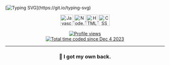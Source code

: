 [![Typing
SVG](https://readme-typing-svg.herokuapp.com?color=ba60ff&lines=Welcome+to+my+profile.)](https://git.io/typing-svg)

<p align="center">
    <a href="https://wakatime.com/@kroksj" target="_blank" />
</p>

<div style="display: inline_block" align="center">
    <img align="center" alt="Javascript" height="35" width="40"
        src="https://cdn.jsdelivr.net/gh/devicons/devicon/icons/javascript/javascript-plain.svg">
    <img align="center" alt="Node.js" height="35" width="35"
        src="https://cdn.iconscout.com/icon/free/png-256/node-js-1174925.png">
    <img align="center" alt="HTML5" height="35" width="35"
        src="https://cdn.jsdelivr.net/gh/devicons/devicon/icons/html5/html5-original.svg" />
    <img align="center" alt="CSS" height="35" width="35"
        src="https://cdn.jsdelivr.net/gh/devicons/devicon/icons/css3/css3-original.svg" />
</div>

<br>

<div align="center">
    <img src="https://komarev.com/ghpvc/?username=Kr0kss&color=green" alt="Profile views" />
</div>

<div align="center">
    <a href="https://wakatime.com/@kroksj">
        <img src="https://wakatime.com/badge/user/018c360e-1655-47ad-8899-0e901e656f3b.svg"
            alt="Total time coded since Dec 4 2023" />
    </a>
</div>

</div>

<hr>

<h3 align='center'>
    🚀 I got my own back.
</h3>
